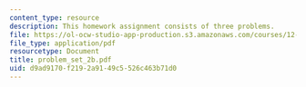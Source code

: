 ```yaml
---
content_type: resource
description: This homework assignment consists of three problems.
file: https://ol-ocw-studio-app-production.s3.amazonaws.com/courses/12-808-introduction-to-observational-physical-oceanography-fall-2004/d9ad9170f2192a9149c5526c463b71d0_problem_set_2b.pdf
file_type: application/pdf
resourcetype: Document
title: problem_set_2b.pdf
uid: d9ad9170-f219-2a91-49c5-526c463b71d0
---
```


